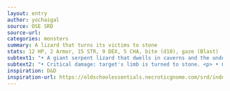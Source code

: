 ```yaml
---
layout: entry
author: yochaigal
source: OSE SRD
source-url:
categories: monsters
summary: A lizard that turns its victims to stone
stats: 12 HP, 2 Armor, 15 STR, 9 DEX, 5 CHA, bite (d10), gaze (Blast)
subtext1: "• A giant serpent lizard that dwells in caverns and the underbrush."
subtext2: "• Critical damage: target's limb is turned to stone. <p> • Gaze: all targets nearby must save CHA or be  turned to stone."
inspiration: D&D
inspiration-url: https://oldschoolessentials.necroticgnome.com/srd/index.php/Basilisk
---
```


